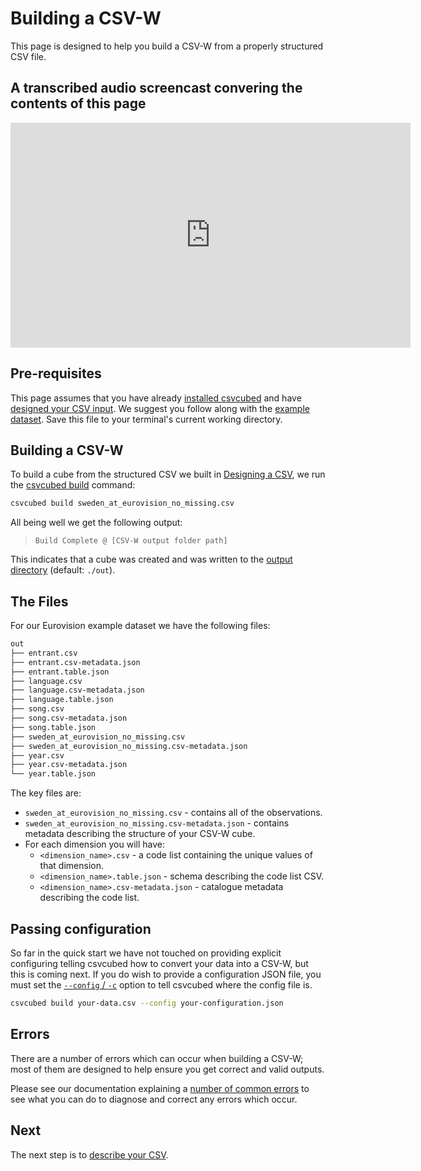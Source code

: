 # Building a CSV-W

This page is designed to help you build a CSV-W from a properly structured CSV file.

## A transcribed audio screencast convering the contents of this page

<iframe src="https://share.descript.com/embed/6tk6GM5GAAd" width="640" height="360" frameborder="0" allowfullscreen></iframe>

## Pre-requisites

This page assumes that you have already [installed csvcubed](./installation.md) and have [designed your CSV input](./designing-csv.md). We suggest you follow along with the [example dataset](https://raw.githubusercontent.com/GSS-Cogs/csvcubed-demo/v1.0/sweden_at_eurovision_no_missing.csv). Save this file to your terminal's current working directory.

## Building a CSV-W

To build a cube from the structured CSV we built in [Designing a CSV](designing-csv.md), we run the [csvcubed build](../guides/command-line/build-command.md) command:

```bash
csvcubed build sweden_at_eurovision_no_missing.csv
```

All being well we get the following output:

> `Build Complete @ [CSV-W output folder path]`

This indicates that a cube was created and was written to the [output directory](../guides/command-line/build-command.md#output-directory) (default: `./out`).

## The Files

For our Eurovision example dataset we have the following files:

```bash
out
├── entrant.csv
├── entrant.csv-metadata.json
├── entrant.table.json
├── language.csv
├── language.csv-metadata.json
├── language.table.json
├── song.csv
├── song.csv-metadata.json
├── song.table.json
├── sweden_at_eurovision_no_missing.csv
├── sweden_at_eurovision_no_missing.csv-metadata.json
├── year.csv
├── year.csv-metadata.json
└── year.table.json
```

The key files are:

* `sweden_at_eurovision_no_missing.csv` - contains all of the observations.
* `sweden_at_eurovision_no_missing.csv-metadata.json` - contains metadata describing the structure of your CSV-W cube.
* For each dimension you will have:
    * `<dimension_name>.csv` - a code list containing the unique values of that dimension.
    * `<dimension_name>.table.json` - schema describing the code list CSV.
    * `<dimension_name>.csv-metadata.json` - catalogue metadata describing the code list.

## Passing configuration

So far in the quick start we have not touched on providing explicit configuring telling csvcubed how to convert your data into a CSV-W, but this is coming next. If you do wish to provide a configuration JSON file, you must set the [`--config` / `-c`](../guides/command-line/build-command.md#config---c) option to tell csvcubed where the config file is.

```bash
csvcubed build your-data.csv --config your-configuration.json
```

## Errors

There are a number of errors which can occur when building a CSV-W; most of them are designed to help ensure you get correct and valid outputs.

Please see our documentation explaining a [number of common errors](../guides/errors/index.md) to see what you can do to diagnose and correct any errors which occur.

## Next

The next step is to [describe your CSV](./describing-csv.md).
